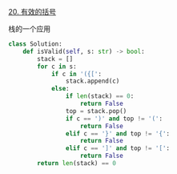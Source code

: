 

[20. 有效的括号](https://leetcode.cn/problems/valid-parentheses/description)

栈的一个应用

```python []
class Solution:
    def isValid(self, s: str) -> bool:
        stack = []
        for c in s:
            if c in '({[':
                stack.append(c)
            else:
                if len(stack) == 0:
                    return False
                top = stack.pop()
                if c == ')' and top != '(':
                    return False
                elif c == '}' and top != '{':
                    return False
                elif c == ']' and top != '[':
                    return False
        return len(stack) == 0                  
```